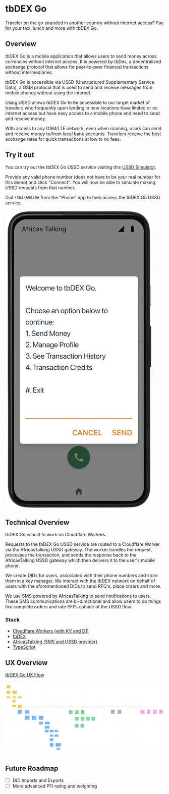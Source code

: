 # tbDEX Go

Traveler on the go stranded in another country without internet access? Pay for your taxi, lunch and more with tbDEX Go.

## Overview

tbDEX Go is a mobile application that allows users to send money across currencies without internet access. It is powered by tbDex, a decentralized exchange protocol that allows for peer-to-peer financial transactions without intermediaries.

tbDEX Go is accessible via USSD (Unstructured Supplementary Service Data), a GSM protocol that is used to send and receive messages from mobile phones without using the internet.

Using USSD allows tbDEX Go to be accessible to our target market of travelers who frequently upon landing in new locations have limited or no internet access but have easy access to a mobile phone and need to send and receive money.

With access to any GSM/LTE network, even when roaming, users can send and receive money to/from local bank accounts. Travelers receive the best exchange rates for quick transactions at low to no fees.

## Try it out

You can try out the tbDEX Go USSD service visiting this [USSD Simulator](https://developers.africastalking.com/simulator).

Provide any valid phone number (does not have to be your real number for this demo) and click "Connect". You will now be able to simulate making USSD requests from that number.

Dial `*384*05040#` from the "Phone" app to then access the tbDEX Go USSD service.

![Demo Screenshot](./assets/demo-screenshot.png)

## Technical Overview

tbDEX Go is built to work on Cloudflare Workers.

Requests to the tbDEX Go USSD service are routed to a Cloudflare Worker via the AfricasTalking USSD gateway. The worker handles the request, processes the transaction, and sends the response back to the AfricasTalking USSD gateway which then delivers it to the user's mobile phone.

We create DIDs for users, associated with their phone numbers and store them in a key manager. We interact with the tbDEX network on behalf of users with the aforementioned DIDs to send RFQ's, place orders and more.

We use SMS powered by AfricasTalking to send notifications to users. These SMS communications are bi-directional and allow users to do things like complete orders and rate PFI's outside of the USSD flow.

### Stack

- [Cloudflare Workers (with KV and D1)](https://developers.cloudflare.com/workers/)
- [tbDEX](https://github.com/tbdex/tbdex)
- [AfricasTalking (SMS and USSD provider)](https://africastalking.com/)
- [TypeScript](https://www.typescriptlang.org/)

## UX Overview

<a href='https://www.figma.com/board/c577KEhnqs6hIV4pEDo73F/tbDEX-GO-User-Flow?node-id=0-1&node-type=canvas&t=SFKh7ZPE54XCMT2f-0'>tbDEX Go UX Flow</a>

<a href='https://www.figma.com/board/c577KEhnqs6hIV4pEDo73F/tbDEX-GO-User-Flow?node-id=0-1&node-type=canvas&t=SFKh7ZPE54XCMT2f-0'>
<img src='./assets/flow-overview.png' alt='tbDEX Go UX Flow Screenshot' />
</a>

## Future Roadmap

- [ ] DID Imports and Exports
- [ ] More advanced PFI rating and weighting
